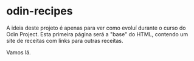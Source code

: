 # odin-recipes

A ideia deste projeto é apenas para ver como evoluí durante o curso do Odin Project. Esta primeira página será a "base" do HTML, contendo um site de receitas com links para outras receitas.

Vamos lá.